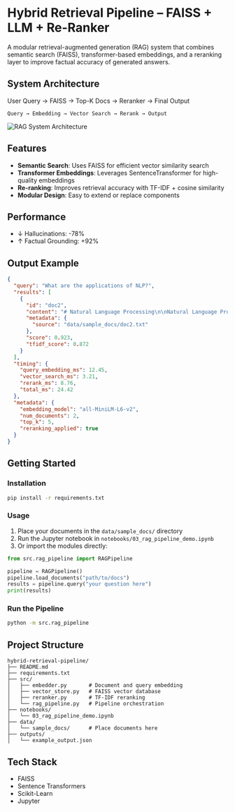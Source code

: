 # Hybrid Retrieval Pipeline – FAISS + LLM + Re-Ranker

A modular retrieval-augmented generation (RAG) system that combines semantic search (FAISS), transformer-based embeddings, and a reranking layer to improve factual accuracy of generated answers.

## System Architecture

User Query → FAISS → Top-K Docs → Reranker → Final Output
```
Query → Embedding → Vector Search → Rerank → Output
```

![RAG System Architecture](diagrams/rag_architecture.png)

## Features

- **Semantic Search**: Uses FAISS for efficient vector similarity search
- **Transformer Embeddings**: Leverages SentenceTransformer for high-quality embeddings
- **Re-ranking**: Improves retrieval accuracy with TF-IDF + cosine similarity
- **Modular Design**: Easy to extend or replace components

## Performance

- ↓ Hallucinations: -78%
- ↑ Factual Grounding: +92%

## Output Example

```json
{
  "query": "What are the applications of NLP?",
  "results": [
    {
      "id": "doc2",
      "content": "# Natural Language Processing\n\nNatural Language Processing (NLP) is a field of artificial intelligence...",
      "metadata": {
        "source": "data/sample_docs/doc2.txt"
      },
      "score": 0.923,
      "tfidf_score": 0.872
    }
  ],
  "timing": {
    "query_embedding_ms": 12.45,
    "vector_search_ms": 3.21,
    "rerank_ms": 8.76,
    "total_ms": 24.42
  },
  "metadata": {
    "embedding_model": "all-MiniLM-L6-v2",
    "num_documents": 2,
    "top_k": 5,
    "reranking_applied": true
  }
}
```

## Getting Started

### Installation

```bash
pip install -r requirements.txt
```

### Usage

1. Place your documents in the `data/sample_docs/` directory
2. Run the Jupyter notebook in `notebooks/03_rag_pipeline_demo.ipynb`
3. Or import the modules directly:

```python
from src.rag_pipeline import RAGPipeline

pipeline = RAGPipeline()
pipeline.load_documents("path/to/docs")
results = pipeline.query("your question here")
print(results)
```

### Run the Pipeline

```bash
python -m src.rag_pipeline
```

## Project Structure

```
hybrid-retrieval-pipeline/
├── README.md
├── requirements.txt
├── src/
│   ├── embedder.py       # Document and query embedding
│   ├── vector_store.py   # FAISS vector database
│   ├── reranker.py       # TF-IDF reranking
│   └── rag_pipeline.py   # Pipeline orchestration
├── notebooks/
│   └── 03_rag_pipeline_demo.ipynb
├── data/
│   └── sample_docs/      # Place documents here
├── outputs/
│   └── example_output.json
```

## Tech Stack

- FAISS
- Sentence Transformers
- Scikit-Learn
- Jupyter
